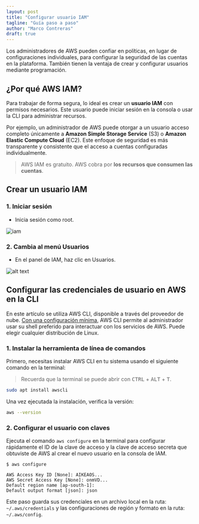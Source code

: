 ```yaml
---
layout: post
title: "Configurar usuario IAM"
tagline: "Guía paso a paso"
author: "Marco Contreras"
draft: true
---
```


Los administradores de AWS pueden confiar en políticas, en lugar de configuraciones individuales, para configurar la seguridad de las cuentas en la plataforma. También tienen la ventaja de crear y configurar usuarios mediante programación.

## __¿Por qué AWS IAM?__

Para trabajar de forma segura, lo ideal es crear un __usuario IAM__ con permisos necesarios. Este usuario puede iniciar sesión en la consola o usar la CLI para administrar recursos.

Por ejemplo, un administrador de AWS puede otorgar a un usuario acceso completo únicamente a __Amazon Simple Storage Service__ (S3) o __Amazon Elastic Compute Cloud__ (EC2). Este enfoque de seguridad es más transparente y consistente que el acceso a cuentas configuradas individualmente.

> AWS IAM es gratuito. AWS cobra por __los recursos que consumen las cuentas__.

## __Crear un usuario IAM__

### 1. __Iniciar sesión__

- Inicia sesión como root.

![iam](https://www.techtarget.com/rms/onlineimages/SCC_0821_Singh_AWSIAM_SS1.jpg)

### 2. Cambia al menú Usuarios

- En el panel de IAM, haz clic en Usuarios.

![alt text](https://www.techtarget.com/rms/onlineimages/SCC_0821_Singh_AWSIAM_SS2.jpg)


## __Configurar las credenciales de usuario en AWS en la CLI__

En este artículo se utiliza AWS CLI, disponible a través del proveedor de nube. [Con una configuración mínima](https://docs.aws.amazon.com/cli/latest/userguide/cli-chap-configure.html), AWS CLI permite al administrador usar su shell preferido para interactuar con los servicios de AWS. Puede elegir cualquier distribución de Linux.

### 1. Instalar la herramienta de línea de comandos

Primero, necesitas instalar AWS CLI en tu sistema usando el siguiente comando en la terminal:

> Recuerda que la terminal se puede abrir con <kbd>CTRL</kbd> + <kbd>ALT</kbd> + <kbd>T</kbd>.

```bash
sudo apt install awscli
```

Una vez ejecutada la instalación, verifica la versión:

```bash
aws --version
```

### 2. Configurar el usuario con claves

Ejecuta el comando `aws configure` en la terminal para configurar rápidamente el ID de la clave de acceso y la clave de acceso secreta que obtuviste de AWS al crear el nuevo usuario en la consola de IAM.


```plaintext
$ aws configure

AWS Access Key ID [None]: AIKEAOS...
AWS Secret Access Key [None]: onmVD...
Default region name [ap-south-1]:
Default output format [json]: json
```

Este paso guarda sus credenciales en un archivo local en la ruta: `~/.aws/credentials` y las configuraciones de región y formato en la ruta: `~/.aws/config`.

